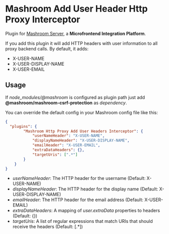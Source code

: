
# Mashroom Add User Header Http Proxy Interceptor

Plugin for [Mashroom Server](https://www.mashroom-server.com), a **Microfrontend Integration Platform**.

If you add this plugin it will add HTTP headers with user information to all proxy backend calls. By default, it adds:

 * X-USER-NAME
 * X-USER-DISPLAY-NAME
 * X-USER-EMAIL

## Usage

If *node_modules/@mashroom* is configured as plugin path just add **@mashroom/mashroom-csrf-protection** as *dependency*.

You can override the default config in your Mashroom config file like this:

```json
{
  "plugins": {
        "Mashroom Http Proxy Add User Headers Interceptor": {
            "userNameHeader": "X-USER-NAME",
            "displayNameHeader": "X-USER-DISPLAY-NAME",
            "emailHeader": "X-USER-EMAIL",
            "extraDataHeaders": {},
            "targetUris": [".*"]
        }
    }
}
```

 * _userNameHeader_: The HTTP header for the username (Default: X-USER-NAME)
 * _displayNameHeader_: The HTTP header for the display name (Default: X-USER-DISPLAY-NAME)
 * _emailHeader_: The HTTP header for the email address (Default: X-USER-EMAIL)
 * _extraDataHeaders_: A mapping of *user.extraData* properties to headers (Default: {})
 * _targetUris_: A list of regular expressions that match URIs that should receive the headers (Default: [.*])
